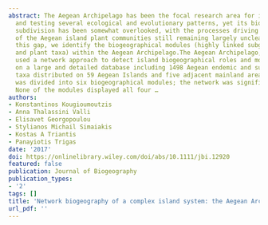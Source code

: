 ```yaml
---
abstract: The Aegean Archipelago has been the focal research area for identifying
  and testing several ecological and evolutionary patterns, yet its biogeographical
  subdivision has been somewhat overlooked, with the processes driving the assembly
  of the Aegean island plant communities still remaining largely unclear. To bridge
  this gap, we identify the biogeographical modules (highly linked subgroups of islands
  and plant taxa) within the Aegean Archipelago.The Aegean Archipelago, Greece.We
  used a network approach to detect island biogeographical roles and modules, based
  on a large and detailed database including 1498 Aegean endemic and subendemic plant
  taxa distributed on 59 Aegean Islands and five adjacent mainland areas.The Aegean
  was divided into six biogeographical modules; the network was significantly modular.
  None of the modules displayed all four …
authors:
- Konstantinos Kougioumoutzis
- Anna Thalassini Valli
- Elisavet Georgopoulou
- Stylianos Michail Simaiakis
- Kostas A Triantis
- Panayiotis Trigas
date: '2017'
doi: https://onlinelibrary.wiley.com/doi/abs/10.1111/jbi.12920
featured: false
publication: Journal of Biogeography
publication_types:
- '2'
tags: []
title: 'Network biogeography of a complex island system: the Aegean Archipelago revisited'
url_pdf: ''
---
```

